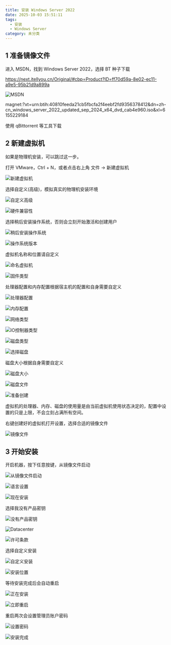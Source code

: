 ```yaml
---
title: 安装 Windows Server 2022
date: 2025-10-03 15:51:11
tags:
  - 安装
  - Windows Server
category: 未分类
---
```


## 1 准备镜像文件

进入 MSDN，找到 Windows Server 2022，选择 BT 种子下载

https://next.itellyou.cn/Original/#cbp=Product?ID=ff70d59a-8e02-ec11-a9e5-95b21d9a899a

![MSDN](./安装-Windows-Server-2022/MSDN.png)

magnet:?xt=urn:btih:40810feeda21cb5fbcfa2f4eebf2fd9356378412&dn=zh-cn_windows_server_2022_updated_sep_2024_x64_dvd_cab4e960.iso&xl=6155229184

使用 qBittorrent 等工具下载

## 2 新建虚拟机

如果是物理机安装，可以跳过这一步。

打开 VMware，Ctrl + N，或者点击右上角 文件 -> 新建虚拟机

![新建虚拟机](./安装-Windows-Server-2022/新建虚拟机.png)

选择自定义(高级)，模拟真实的物理机安装环境

![自定义高级](./安装-Windows-Server-2022/自定义高级.png)

![硬件兼容性](./安装-Windows-Server-2022/硬件兼容性.png)

选择稍后安装操作系统，否则会立刻开始激活和创建用户

![稍后安装操作系统](./安装-Windows-Server-2022/稍后安装操作系统.png)

![操作系统版本](./安装-Windows-Server-2022/操作系统版本.png)

虚拟机名称和位置请自定义

![命名虚拟机](./安装-Windows-Server-2022/命名虚拟机.png)

![固件类型](./安装-Windows-Server-2022/固件类型.png)

处理器配置和内存配置根据宿主机的配置和自身需要自定义

![处理器配置](./安装-Windows-Server-2022/处理器配置.png)

![内存配置](./安装-Windows-Server-2022/内存配置.png)

![网络类型](./安装-Windows-Server-2022/网络类型.png)

![IO控制器类型](./安装-Windows-Server-2022/IO控制器类型.png)

![磁盘类型](./安装-Windows-Server-2022/磁盘类型.png)

![选择磁盘](./安装-Windows-Server-2022/选择磁盘.png)

磁盘大小根据自身需要自定义

![磁盘大小](./安装-Windows-Server-2022/磁盘大小.png)

![磁盘文件](./安装-Windows-Server-2022/磁盘文件.png)

![准备创建](./安装-Windows-Server-2022/准备创建.png)

虚拟机的处理器、内存、磁盘的使用量是由当前虚拟机使用状态决定的，配置中设置的只是上限，不会立刻占满所有空间。

右键创建好的虚拟机打开设置，选择合适的镜像文件

![镜像文件](./安装-Windows-Server-2022/镜像文件.png)

## 3 开始安装

开启机器，按下任意按键，从镜像文件启动

![从镜像文件启动](./安装-Windows-Server-2022/从镜像文件启动.png)

![语言设置](./安装-Windows-Server-2022/语言设置.png)

![现在安装](./安装-Windows-Server-2022/现在安装.png)

选择我没有产品密钥

![没有产品密钥](./安装-Windows-Server-2022/没有产品密钥.png)

![Datacenter](./安装-Windows-Server-2022/Datacenter.png)

![许可条款](./安装-Windows-Server-2022/许可条款.png)

选择自定义安装

![自定义安装](./安装-Windows-Server-2022/自定义安装.png)

![安装位置](./安装-Windows-Server-2022/安装位置.png)

等待安装完成后会自动重启

![正在安装](./安装-Windows-Server-2022/正在安装.png)

![立即重启](./安装-Windows-Server-2022/立即重启.png)

重启两次会设置管理员账户密码

![设置密码](./安装-Windows-Server-2022/设置密码.png)

![安装完成](./安装-Windows-Server-2022/安装完成.png)

